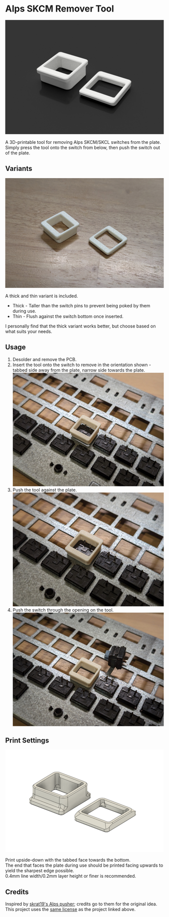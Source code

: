 # Alps SKCM Remover Tool

![cover-render](https://raw.githubusercontent.com/ai03-2725/alps-skcm-remover/main/Images/cover-render.png)

A 3D-printable tool for removing Alps SKCM/SKCL switches from the plate.  
Simply press the tool onto the switch from below, then push the switch out of the plate.  


## Variants

![cover-photo](https://raw.githubusercontent.com/ai03-2725/alps-skcm-remover/main/Images/cover-photo.jpg)

A thick and thin variant is included.  
- Thick - Taller than the switch pins to prevent being poked by them during use.
- Thin - Flush against the switch bottom once inserted.

I personally find that the thick variant works better, but choose based on what suits your needs.


## Usage

1. Desolder and remove the PCB.
2. Insert the tool onto the switch to remove in the orientation shown - tabbed side away from the plate, narrow side towards the plate.
![guide-step-1](https://raw.githubusercontent.com/ai03-2725/alps-skcm-remover/main/Images/guide-step-1.jpg)
3. Push the tool against the plate.
![guide-step-2](https://raw.githubusercontent.com/ai03-2725/alps-skcm-remover/main/Images/guide-step-2.jpg)
4. Push the switch through the opening on the tool.
![guide-step-3](https://raw.githubusercontent.com/ai03-2725/alps-skcm-remover/main/Images/guide-step-3.jpg)


## Print Settings

![screenshot-flipped](https://raw.githubusercontent.com/ai03-2725/alps-skcm-remover/main/Images/screenshot-flipped.png)

Print upside-down with the tabbed face towards the bottom.  
The end that faces the plate during use should be printed facing upwards to yield the sharpest edge possible.  
0.4mm line width/0.2mm layer height or finer is recommended.  


## Credits

Inspired by [skrat19's Alps pusher](https://www.printables.com/model/66221-alps-skcc-pusher); credits go to them for the original idea.  
This project uses the [same license](https://github.com/ai03-2725/alps-skcm-remover/blob/main/LICENSE) as the project linked above.  